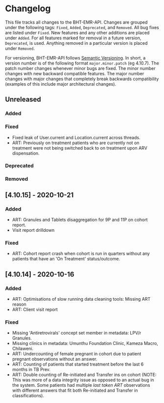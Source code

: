 # Changelog

This file tracks all changes to the BHT-EMR-API. Changes are grouped under
the following tags: `Fixed`, `Added`, `Deprecated`, and `Removed`. All bug
fixes are listed under `Fixed`. New features and any other additions
are placed under `Added`. For all features marked for removal in a future
version, `Deprecated`, is used. Anything removed in a particular version
is placed under `Removed`.

For versioning, BHT-EMR-API follows [Semantic Versioning](https://semver.org/spec/v2.0.0.html).
In short, a version number is of the following format `major.minor.patch`
(eg 4.10.7). The patch number changes whenever minor bugs are fixed. The
minor number changes with new backward compatible features. The major
number changes with major changes that completely break backwards
compatibility (examples of this include major architectural changes).

## Unreleased

### Added

### Fixed

- Fixed leak of User.current and Location.current across threads.
- ART: Previously on treatment patients who are currently not on treatment were
       not being switched back to on treatment upon ARV dispensation.

### Deprecated

### Removed

## [4.10.15] - 2020-10-21

### Added

- ART: Granules and Tablets disaggregation for 9P and 11P on cohort report.
- Visit report drilldown

### Fixed

- ART: Cohort report crash when cohort is run in quarters without any patients
  that have an 'On Treatment' status/outcome.

## [4.10.14] - 2020-10-16

### Added

- ART: Optimisations of slow running data cleaning tools: Missing ART reason
- ART: Client visit report

### Fixed

- Missing 'Antiretrovirals' concept set member in metadata: LPV/r Granules.
- Missing clinics in metadata: Umunthu Foundation Clinic, Kameza Macro, Chilaweni.
- ART: Undercounting of female pregnant in cohort due to patient pregnant
  observations without an answer.
- ART: Counting of patients that started treatment before the last 6 months
  in TB Prev.
- ART: Double counting of Re-initiated and Transfer ins on cohort (NOTE:
  This was more of a data integrity issue as opposed to an actual bug in
  the system. Some patients had multiple *last taken ART* observations
  with different answers that fit both Re-initiated and Transfer in
  classifications).
